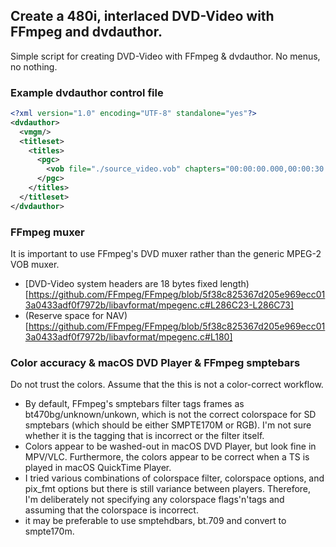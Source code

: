 ## Create a 480i, interlaced DVD-Video with FFmpeg and dvdauthor.

Simple script for creating DVD-Video with FFmpeg & dvdauthor.  No menus, no nothing.

### Example dvdauthor control file

```xml
<?xml version="1.0" encoding="UTF-8" standalone="yes"?>
<dvdauthor>
  <vmgm/>
  <titleset>
    <titles>
      <pgc>
        <vob file="./source_video.vob" chapters="00:00:00.000,00:00:30.000"/>
      </pgc>
    </titles>
  </titleset>
</dvdauthor>
```

### FFmpeg muxer

It is important to use FFmpeg's DVD muxer rather than the generic MPEG-2 VOB muxer.
- [DVD-Video system headers are 18 bytes fixed length)[https://github.com/FFmpeg/FFmpeg/blob/5f38c825367d205e969ecc013a0433adf0f7972b/libavformat/mpegenc.c#L286C23-L286C73]
- (Reserve space for NAV)[https://github.com/FFmpeg/FFmpeg/blob/5f38c825367d205e969ecc013a0433adf0f7972b/libavformat/mpegenc.c#L180]

### Color accuracy & macOS DVD Player & FFmpeg smptebars

Do not trust the colors.  Assume that the this is not a color-correct workflow.
- By default, FFmpeg's smptebars filter tags frames as bt470bg/unknown/unkown, which is not the correct colorspace for SD smptebars (which should be either SMPTE170M or RGB).  I'm not sure whether it is the tagging that is incorrect or the filter itself.
- Colors appear to be washed-out in macOS DVD Player, but look fine in MPV/VLC.  Furthermore, the colors appear to be correct when a TS is played in macOS QuickTime Player.
- I tried various combinations of colorspace filter, colorspace options, and pix_fmt options but there is still variance between players.  Therefore, I'm deliberately not specifying any colorspace flags'n'tags and assuming that the colorspace is incorrect.
- it may be preferable to use smptehdbars, bt.709 and convert to smpte170m.

